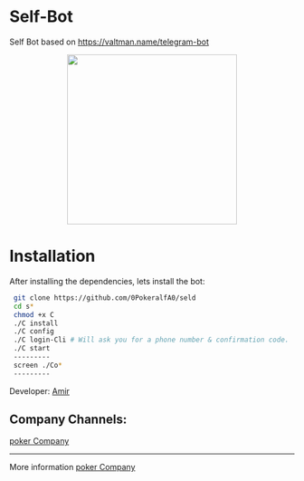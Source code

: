 # Self-Bot
Self Bot based on https://valtman.name/telegram-bot
 
 
 
 <div align="center"><a href="https://t.me/CerNerCompany"><img src="http://s8.picofile.com/file/8312881426/photo_2017_09_19_11_51_39.jpg" width="300"></a></div>


# Installation
After installing the dependencies, lets install the bot:
```bash
 git clone https://github.com/0PokeralfA0/seld
 cd s*
 chmod +x C
 ./C install
 ./C config
 ./C login-Cli # Will ask you for a phone number & confirmation code.
 ./C start
 ---------
 screen ./Co*
 ---------
```
Developer:
[Amir](https://github.com/0PokeralfA0)

Company Channels:
--------------------
[poker Company](https://github.com/poker_alfa_team)

-------------------
More information [poker Company](https://t.me/poker_alfa)

